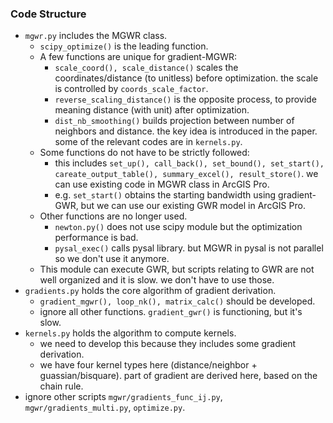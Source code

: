 ### Code Structure 
- ``mgwr.py`` includes the MGWR class. 
  - ``scipy_optimize()`` is the leading function. 
  - A few functions are unique for gradient-MGWR: 
    - ``scale_coord(), scale_distance()`` scales the coordinates/distance (to unitless) before optimization. the scale is controlled by `coords_scale_factor`.
    - ``reverse_scaling_distance()`` is the opposite process, to provide meaning distance (with unit) after optimization. 
    - ``dist_nb_smoothing()`` builds projection between number of neighbors and distance. the key idea is introduced in the paper. some of the relevant codes are in ``kernels.py``. 
  - Some functions do not have to be strictly followed:
    - this includes ``set_up(), call_back(), set_bound(), set_start(), careate_output_table(), summary_excel(), result_store()``. we can use existing code in MGWR class in ArcGIS Pro. 
    - e.g. ``set_start()`` obtains the starting bandwidth using gradient-GWR, but we can use our existing GWR model in ArcGIS Pro. 
  - Other functions are no longer used. 
    - ``newton.py()`` does not use scipy module but the optimization performance is bad. 
    - ``pysal_exec()`` calls pysal library. but MGWR in pysal is not parallel so we don't use it anymore. 
  - This module can execute GWR, but scripts relating to GWR are not well organized and it is slow. we don't have to use those. 
- ``gradients.py`` holds the core algorithm of gradient derivation. 
  - ``gradient_mgwr(), loop_nk(), matrix_calc()`` should be developed. 
  - ignore all other functions. ``gradient_gwr()`` is functioning, but it's slow.
- ``kernels.py`` holds the algorithm to compute kernels. 
  - we need to develop this because they includes some gradient derivation. 
  - we have four kernel types here (distance/neighbor + guassian/bisquare). part of gradient are derived here, based on the chain rule. 
- ignore other scripts ``mgwr/gradients_func_ij.py``, ``mgwr/gradients_multi.py``, ``optimize.py``.
